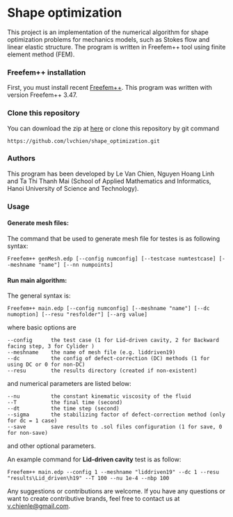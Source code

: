# Shape optimization
This project is an implementation of the numerical algorithm for shape optimization problems for mechanics models, such as Stokes flow and linear elastic structure. The program is written in Freefem++ tool using finite element method (FEM).

### Freefem++ installation
First, you must install recent [Freefem++](http://www.freefem.org/ff++/). This program was written with version Freefem++ 3.47. 

### Clone this repository
You can download the zip at [here](https://github.com/lvchien/shape_optimization/archive/master.zip) or clone this repository by git command
```
https://github.com/lvchien/shape_optimization.git
```

### Authors
This program has been developed by Le Van Chien, Nguyen Hoang Linh and Ta Thi Thanh Mai (School of Applied Mathematics and Informatics, Hanoi University of Science and Technology).

### Usage
#### Generate mesh files:
The command that be used to generate mesh file for testes is as following syntax:
```
Freefem++ genMesh.edp [--config numconfig] [--testcase numtestcase] [--meshname "name"] [--nn numpoints] 
```

#### Run main algorithm:
The general syntax is:
```
Freefem++ main.edp [--config numconfig] [--meshname "name"] [--dc numoption] [--resu "resfolder"] [--arg value]
```
where basic options are
```
--config      the test case (1 for Lid-driven cavity, 2 for Backward facing step, 3 for Cylider )
--meshname    the name of mesh file (e.g. liddriven19)
--dc          the config of defect-correction (DC) methods (1 for using DC or 0 for non-DC)
--resu        the results directory (created if non-existent)
```
and numerical parameters are listed below:
```
--nu          the constant kinematic viscosity of the fluid
--T           the final time (second)
--dt          the time step (second)
--sigma       the stabilizing factor of defect-correction method (only for dc = 1 case)
--save        save results to .sol files configuration (1 for save, 0 for non-save)
```
and other optional parameters.

An example command for **Lid-driven cavity** test is as follow:
```
Freefem++ main.edp --config 1 --meshname "liddriven19" --dc 1 --resu "results\Lid_driven\h19" --T 100 --nu 1e-4 --nbp 100
```

Any suggestions or contributions are welcome. If you have any questions or want to create contributive brands, feel free to contact us at v.chienle@gmail.com.
